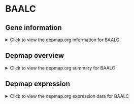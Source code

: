 <h1>BAALC</h1>

<h2>Gene information</h2>
<details>
  <summary>Click to view the depmap.org information for BAALC</summary>
  <iframe src="https://depmap.org/portal/gene/BAALC?tab=about" style="border:none;width:100%;height:800px"></iframe>
</details>

<h2>Depmap overview</h2>
<details>
  <summary>Click to view the depmap.org summary for BAALC</summary>
  <iframe src="https://depmap.org/portal/gene/BAALC?tab=overview" style="border:none;width:100%;height:800px"></iframe>
</details>

<h2>Depmap expression</h2>
<details>
  <summary>Click to view the depmap.org expression data for BAALC</summary>
  <iframe src="https://depmap.org/portal/gene/BAALC?tab=characterization" style="border:none;width:100%;height:800px"></iframe>
</details>


<!--
<h2>Reactome Pathway diagram</h2>
PNAME
-->


